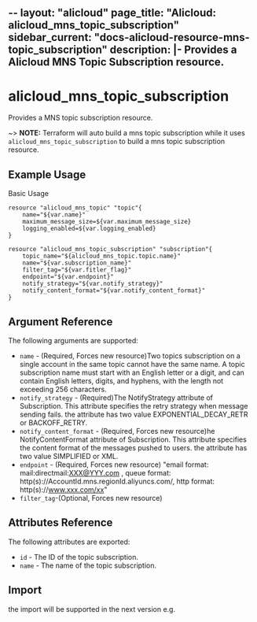 --
layout: "alicloud"
page_title: "Alicloud: alicloud_mns_topic_subscription"
sidebar_current: "docs-alicloud-resource-mns-topic_subscription"
description: |-
  Provides a Alicloud MNS Topic  Subscription resource.
---

# alicloud\_mns\_topic\_subscription

Provides a MNS topic subscription resource.

~> **NOTE:** Terraform will auto build a mns topic subscription  while it uses `alicloud_mns_topic_subscription` to build a mns topic subscription resource.

## Example Usage

Basic Usage

```
resource "alicloud_mns_topic" "topic"{
    name="${var.name}"
    maximum_message_size=${var.maximum_message_size}
    logging_enabled=${var.logging_enabled} 
}

resource "alicloud_mns_topic_subscription" "subscription"{
    topic_name="${alicloud_mns_topic.topic.name}"
    name="${var.subscription_name}"
    filter_tag="${var.fitler_flag}"
    endpoint="${var.endpoint}"
    notify_strategy="${var.notify_strategy}"
    notify_content_format="${var.notify_content_format}"
}
```
## Argument Reference

The following arguments are supported:

* `name` - (Required, Forces new resource)Two topics subscription on a single account in the same topic cannot have the same name. A topic subscription name must start with an English letter or a digit, and can contain English letters, digits, and hyphens, with the length not exceeding 256 characters.
* `notify_strategy` - (Required)The NotifyStrategy attribute of Subscription. This attribute specifies the retry strategy when message sending fails. the attribute has two value EXPONENTIAL_DECAY_RETR or BACKOFF_RETRY.
* `notify_content_format` - (Required, Forces new resource)he NotifyContentFormat attribute of Subscription. This attribute specifies the content format of the messages pushed to users. the attribute has two value SIMPLIFIED or XML.
* `endpoint` - (Required, Forces new resource) "email format: mail:directmail:XXX@YYY.com ,   queue format: http(s)://AccountId.mns.regionId.aliyuncs.com/, http format: http(s)://www.xxx.com/xx"
* `filter_tag`-(Optional, Forces new resource)

## Attributes Reference

The following attributes are exported:

* `id` - The ID of the topic subscription.
* `name` - The name of the topic subscription.

## Import

the import will be supported in the next version e.g.